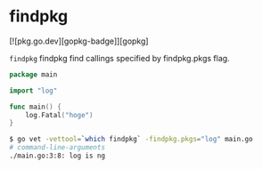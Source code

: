 # findpkg

[![pkg.go.dev][gopkg-badge]][gopkg]

`findpkg` findpkg find callings specified by findpkg.pkgs flag.

```go
package main

import "log"

func main() {
	log.Fatal("hoge")
}
```

```sh
$ go vet -vettool=`which findpkg` -findpkg.pkgs="log" main.go
# command-line-arguments
./main.go:3:8: log is ng
```

